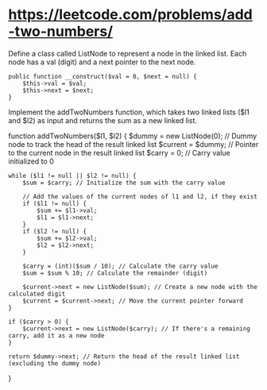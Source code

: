 
# https://leetcode.com/problems/add-two-numbers/
Define a class called ListNode to represent a node in the linked list. Each node has a val (digit) and a next pointer to the next node.



    public function __construct($val = 0, $next = null) {
        $this->val = $val;
        $this->next = $next;
    }

Implement the addTwoNumbers function, which takes two linked lists ($l1 and $l2) as input and returns the sum as a new linked list.

function addTwoNumbers($l1, $l2) {
    $dummy = new ListNode(0); // Dummy node to track the head of the result linked list
    $current = $dummy; // Pointer to the current node in the result linked list
    $carry = 0; // Carry value initialized to 0

    while ($l1 != null || $l2 != null) {
        $sum = $carry; // Initialize the sum with the carry value

        // Add the values of the current nodes of l1 and l2, if they exist
        if ($l1 != null) {
            $sum += $l1->val;
            $l1 = $l1->next;
        }
        if ($l2 != null) {
            $sum += $l2->val;
            $l2 = $l2->next;
        }

        $carry = (int)($sum / 10); // Calculate the carry value
        $sum = $sum % 10; // Calculate the remainder (digit)

        $current->next = new ListNode($sum); // Create a new node with the calculated digit
        $current = $current->next; // Move the current pointer forward
    }

    if ($carry > 0) {
        $current->next = new ListNode($carry); // If there's a remaining carry, add it as a new node
    }

    return $dummy->next; // Return the head of the result linked list (excluding the dummy node)
}
